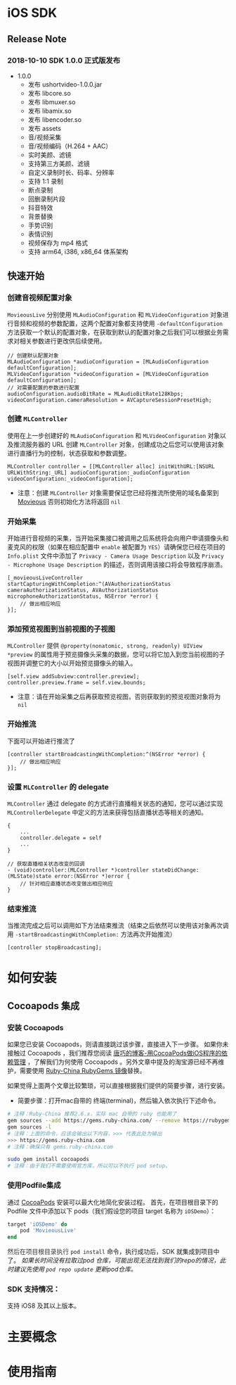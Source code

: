 # iOS SDK

##  Release Note

### 2018-10-10 SDK 1.0.0 正式版发布
- 1.0.0
  - 发布 ushortvideo-1.0.0.jar
  - 发布 libcore.so
  - 发布 libmuxer.so
  - 发布 libamix.so
  - 发布 libencoder.so
  - 发布 assets
  - 音/视频采集
  - 音/视频编码（H.264 + AAC）
  - 实时美颜、滤镜
  - 支持第三方美颜、滤镜
  - 自定义录制时长、码率、分辨率
  - 支持 1:1 录制
  - 断点录制
  - 回删录制片段
  - 抖音特效
  - 背景替换
  - 手势识别
  - 表情识别
  - 视频保存为 mp4 格式
  - 支持 arm64, i386, x86_64 体系架构

## 快速开始
### 创建音视频配置对象

`MovieousLive` 分别使用 `MLAudioConfiguration` 和 `MLVideoConfiguration` 对象进行音频和视频的参数配置，这两个配置对象都支持使用 `-defaultConfiguration` 方法获取一个默认的配置对象，在获取到默认的配置对象之后我们可以根据业务需求对相关参数进行更改供后续使用。
```
// 创建默认配置对象
MLAudioConfiguration *audioConfiguration = [MLAudioConfiguration defaultConfiguration];
MLVideoConfiguration *videoConfiguration = [MLVideoConfiguration defaultConfiguration];
// 对需要配置的参数进行配置
audioConfiguration.audioBitRate = MLAudioBitRate128Kbps;
videoConfiguration.cameraResolution = AVCaptureSessionPresetHigh;
```
### 创建 `MLController`

使用在上一步创建好的 `MLAudioConfiguration` 和 `MLVideoConfiguration` 对象以及推流服务器的 URL 创建 `MLController` 对象，创建成功之后您可以使用该对象进行直播行为的控制，状态获取和参数调整。

```
MLController controller = [[MLController alloc] initWithURL:[NSURL URLWithString:_URL] audioConfiguration:_audioConfiguration videoConfiguration:_videoConfiguration];
```

- 注意：创建 `MLController` 对象需要保证您已经将推流所使用的域名备案到 [Movieous](https://movieous.cn/) 否则初始化方法将返回 `nil`

### 开始采集

开始进行音视频的采集，当开始采集接口被调用之后系统将会向用户申请摄像头和麦克风的权限（如果在相应配置中 `enable` 被配置为 `YES`）请确保您已经在项目的 `Info.plist` 文件中添加了 `Privacy - Camera Usage Description` 以及 `Privacy - Microphone Usage Description` 的描述，否则调用该接口将会导致程序崩溃。

```
[_movieousLiveController startCapturingWithCompletion:^(AVAuthorizationStatus cameraAuthorizationStatus, AVAuthorizationStatus microphoneAuthorizationStatus, NSError *error) {
    // 做出相应响应
}];
```

### 添加预览视图到当前视图的子视图

`MLController` 提供 `@property(nonatomic, strong, readonly) UIView *preview` 的属性用于预览摄像头采集的数据，您可以将它加入到您当前视图的子视图并调整它的大小以开始预览摄像头的输入。
```
[self.view addSubview:controller.preview];
controller.preview.frame = self.view.bounds;
```
- 注意：请在开始采集之后再获取预览视图，否则获取到的预览视图对象将为 `nil`

### 开始推流

下面可以开始进行推流了

```
[controller startBroadcastingWithCompletion:^(NSError *error) {
    // 做出相应响应
}];
```

### 设置 `MLController` 的 delegate

`MLController` 通过 delegate 的方式进行直播相关状态的通知，您可以通过实现 `MLControllerDelegate` 中定义的方法来获得包括直播状态等相关的通知。

```
{
    ...
    controller.delegate = self
    ...
}

// 获取直播相关状态改变的回调
- (void)controller:(MLController *)controller stateDidChange:(MLState)state error:(NSError *)error {
    // 针对相应直播状态改变做出相应响应
}
```

### 结束推流

当推流完成之后可以调用如下方法结束推流（结束之后依然可以使用该对象再次调用 `-startBroadcastingWithCompletion:` 方法再次开始推流）

```
[controller stopBroadcasting];
```
# 如何安装
## Cocoapods 集成

### 安装 Cocoapods

如果您已安装 Cocoapods，则请直接跳过该步骤，直接进入下一步骤。
如果你未接触过 Cocoapods ，我们推荐您阅读 [唐巧的博客-用CocoaPods做iOS程序的依赖管理](https://blog.devtang.com/2014/05/25/use-cocoapod-to-manage-ios-lib-dependency/ "用CocoaPods做iOS程序的依赖管理") ，了解我们为何使用 Cocoapods 。另外文章中提及的淘宝源已经不再维护，需要使用 [Ruby-China RubyGems 镜像](https://gems.ruby-china.org/)替换。

如果觉得上面两个文章比较繁琐，可以直接根据我们提供的简要步骤，进行安装。
* 简要步骤：打开mac自带的 终端(terminal)，然后输入依次执行下述命令。

```bash
# 注释：Ruby-China 推荐2.6.x，实际 mac 自带的 ruby 也能用了
gem sources --add https://gems.ruby-china.com/ --remove https://rubygems.org/
gem sources -l
# 注释：上面的命令，应该会输出以下内容，>>> 代表此处为输出
>>> https://gems.ruby-china.com
# 注释：确保只有 gems.ruby-china.com

sudo gem install cocoapods
# 注释：由于我们不需要使用官方库，所以可以不执行 pod setup。
```

### 使用Podfile集成

通过 [CocoaPods](https://cocoapods.org/) 安装可以最大化地简化安装过程。
首先，在项目根目录下的 Podfile 文件中添加以下 pods（我们假设您的项目 target 名称为 `iOSDemo`）：

```ruby
target 'iOSDemo' do
    pod 'MovieousLive'
end
```

<span data-type="color" style="color:rgb(51, 51, 51)"><span data-type="background" style="background-color:rgb(255, 255, 255)">然后在项目根目录执行 </span></span>`pod install`<span data-type="color" style="color:rgb(51, 51, 51)"><span data-type="background" style="background-color:rgb(255, 255, 255)"> </span></span>命令，执行成功后，SDK 就集成到项目中了。
<em>如果长时间没有拉取过pod 仓库，可能出现无法找到我们的repo的情况，此时建议先使用 </em><code><em>pod repo update</em></code><em> 更新pod仓库。</em>

### SDK 支持情况：

支持 iOS8 及其以上版本。
# 主要概念
# 使用指南